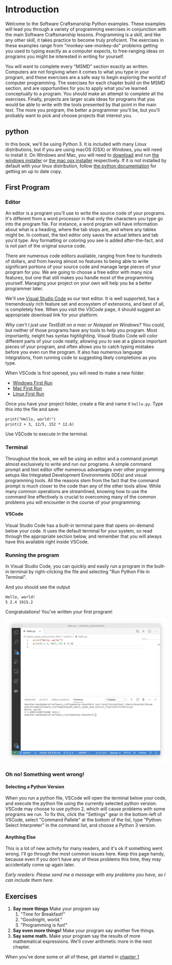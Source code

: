 # Introduction

Welcome to the Software Craftsmanship Python examples. These examples will
lead you through a variety of programming exercises in conjunction with the main
Software Craftsmanship lessons. Programming is a skill, and like any other skill,
it takes practice to become truly proficient. The exercises in these examples range
from "monkey-see-monkey-do" problems getting you used to typing exactly as a
computer expects, to free-ranging ideas on programs you might be interested in
writing for yourself. 

You will want to complete every "MSMD" section exactly as written. Computers
are not forgiving when it comes to what you type in your program, and these
exercises are a safe way to begin exploring the world of computer programming.
The exercises for each chapter build on the MSMD section, and are opportunities
for you to apply what you've learned conceptually to a program. You should make
an attempt to complete all the exercises. Finally, projects are larger scale
ideas for programs that you would be able to write with the tools presented by
that point in the main text. The more you program, the better a programmer
you'll be, but you'll probably want to pick and choose projects that interest
you.

## python

In this book, we'll be using Python 3. It is included with many Linux distributions,
but if you are using macOS (OSX) or Windows, you will need to install it. 
On Windows and Mac, you will need to [download](http://www.python.org/download/) and run
[the windows installer](https://www.python.org/ftp/python/3.7.7/python-3.7.7-amd64-webinstall.exe)
or [the mac osx installer](https://www.python.org/ftp/python/3.7.7/python-3.7.7-macosx10.9.pkg)
respectively. If it is not installed by default with your linux distribution, follow
[the python documentation](https://docs.python.org/3/using/unix.html) for getting an up
to date copy.

## First Program

### Editor

An editor is a program you'll use to write the source code of your programs.
It's different from a word processor in that only the characters you type go
into the program file. For instance, a word program will have information about
what is a heading, where the tab stops are, and where any tables might be. In
contrast, the text editor only saves the actual letters and tab you'd type. Any
formatting or coloring you see is added after-the-fact, and is not part of the
original source code.

There are numerous code editors available, ranging from free to hundreds of
dollars, and from having almost no features to being able to write significant
portions of your source code and manage large pieces of your program for you. We
are going to choose a free editor with many nice features, but one that still
makes you handle most of the programming yourself. Managing your project on your
own will help you be a better programmer later.

We'll use [Visual Studio Code](https://code.visualstudio.com) as our text editor.
It is well supported, has a tremendously rich feature set and ecosystem of
extensions, and best of all, is completely free. When you visit the VSCode page,
it should suggest an appropriate download link for your platform.

*Why can't I just use TextEdit on a mac or Notepad on Windows?* You could, but
neither of those programs have any tools to help you program. Most importantly,
neight has syntax highlighting. Visual Studio Code will color different parts of
your code neatly, allowing you to see at a glance important pieces of your program,
and often allows you to catch typing mistakes before you even run the program. It
also has numerous language integrations, from running code to suggesting likely
completions as you type.

When VSCode is first opened, you will need to make a new folder.

*   [Windows First Run](./vscode_windows/README.md)
*   [Mac First Run](./vscode_mac/README.md)
*   [Linux First Run](./vscode_linux/README.md)

Once you have your project folder, create a file and name it `hello.py`. Type this
into the file and save:

```
print("Hello, world!")
print(2 + 3, 12/5, 152 * 12.6)
```

Use VSCode to execute in the terminal.

### Terminal

Throughout the book, we will be using an editor and a command prompt almost
exclusively to write and run our programs. A simple command prompt and text
editor offer numerous advantages over other programming setups like
Integrated Development Environments (IDEs) and visual programming tools. All
the reasons stem from the fact that the command prompt is much closer to the
code than any of the other tools allow. While many common operations are
streamlined, knowing how to use the command line effectively is crucial to
overcoming many of the common problems you will encounter in the course of
your programming.

#### VSCode

Visual Studio Code has a built-in terminal pane that opens on-demand below
your code. It uses the default terminal for your system, so read through the
appropriate section below, and remember that you will always have this
available right inside VSCode.

### Running the program

In Visual Studio Code, you can quickly and easily run a program in the built-in
terminal by right-clicking the file and selecting "Run Python File in Terminal".

And you should see the output

```
Hello, world!
5 2.4 1915.2
```

Congratulations! You've written your first program!

![vscode hello python](./vscode_intro_py.png)

### Oh no! Something went wrong!

#### Selecting a Python Version

When you run a python file, VSCode will open the terminal below your code,
and execute the python file using the currently selected python version. VSCode
may choose to use python 2, which will cause problems with some programs we
run. To fix this, click the "Settings" gear in the bottom-left of VSCode, select
"Command Pallete" at the bottom of the list, type "Python: Select Interpreter"
in the command list, and choose a Python 3 version.

#### Anything Else

This is a lot of new activity for many readers, and it's ok if something went
wrong. I'll go through the most common issues here. Keep this page handy,
because even if you don't have any of these problems this time, they may
accidentally come up again later.

*Early readers: Please send me a message with any problems you have, so I can
include them here.*

## Exercises

1. **Say more things** Make your program say
	1. "Time for Breakfast!"
	1. "Goodnight, world."
	1. "Programming is fun!"
1. **Say even more things!** Make your program say another five things.
1. **Say some math.** Make your program say the results of more mathematical
	expressions. We'll cover arithmetic more in the next chapter.

When you've done some or all of these, get started in
[chapter 1](../../01_basic_types_and_control_flow/README.md)
